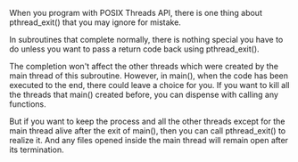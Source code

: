 When you program with POSIX Threads API, there is one thing about pthread_exit() that you may ignore for mistake. 

In subroutines that complete normally, there is nothing special you have to do unless you want to pass a return code back using pthread_exit(). 

The completion won't affect the other threads which were created by the main thread of this subroutine. However, in main(), when the code has been executed to the end, there could leave a choice for you. If you want to kill all the threads that main() created before, you can dispense with calling any functions. 

But if you want to keep the process and all the other threads except for the main thread alive after the exit of main(), then you can call pthread_exit() to realize it. 
And any files opened inside the main thread will remain open after its termination.

